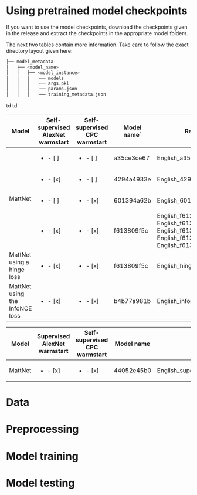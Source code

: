 # Using pretrained model checkpoints

If you want to use the model checkpoints, download the checkpoints given in the release and extract the checkpoints in the appropriate model folders.
<!---The following table gives the names in the releases that corresponds to the names in the ```model_metadata``` folder.-->
The next two tables contain more information. 
Take care to follow the exact directory layout given here:

```bash
├── model_metadata
│   ├── <model_name>
│   │   ├── <model_instance>
│   │   │   ├── models
│   │   │   ├── args.pkl
│   │   │   ├── params.json
│   │   │   ├── training_metadata.json
```

<table>
  <thead>
    <tr>
      <th>Model</th>
      <th>Self-supervised AlexNet warmstart</th>
      <th>Self-supervised CPC warmstart</th>
      <th>Model name`</th>
      <th>Release name</th>
    </tr>
  </thead>
  <tbody>
    <tr>
      <td rowspan="4">MattNet</td>
      <td><ul><li>- [ ] </li></ul></td>
      <td><ul><li>- [ ] </li></ul></td>
      <td>a35ce3ce67</td>
      <td>English_a35ce3ce67_1</td>
    </tr>
    <tr>
      <td><ul><li>- [x] </li></ul></td>
      <td><ul><li>- [ ] </li></ul></td>
      <td>4294a4933e</td>
      <td>English_4294a4933e_1</td>
    </tr>
    <tr>
      <td><ul><li>- [ ] </li></ul></td>
      <td><ul><li>- [x] </li></ul></td>
      <td>601394a62b</td>
      <td>English_601394a62b_1</td>
    </tr>
    <tr>
      <td><ul><li>- [x] </li></ul></td>
      <td><ul><li>- [x] </li></ul></td>
      <td>f613809f5c</td>
      <td>English_f613809f5c_1, English_f613809f5c_2, English_f613809f5c_3, English_f613809f5c_4, English_f613809f5c_5</td>
    </tr>
    <tr>
      <td>MattNet using a hinge loss</td>td
      <td><ul><li>- [x] </li></ul></td>
      <td><ul><li>- [x] </li></ul></td>
      <td>f613809f5c</td>
      <td>English_hinge_loss_f613809f5c_1</td>
    </tr>
    <tr>
      <td>MattNet using the InfoNCE loss</td>td
      <td><ul><li>- [x] </li></ul></td>
      <td><ul><li>- [x] </li></ul></td>
      <td>b4b77a981b</td>
       <td>English_infonce_b4b77a981b_1</td>
    </tr>
  </tbody>
</table>

<table>
  <thead>
    <tr>
      <th>Model</th>
      <th>Supervised AlexNet warmstart</th>
      <th>Self-supervised CPC warmstart</th>
      <th>Model name</th>
      <th>Release name</th>
    </tr>
  </thead>
  <tbody>
    <tr>
      <td>MattNet</td>
      <td><ul><li>- [x] </li></ul></td>
      <td><ul><li>- [x] </li></ul></td>
      <td>44052e45b0</td>
      <td>English_supervised_alexnet_44052e45b0_1</td>
    </tr>
  </tbody>
</table>

# Data

# Preprocessing

# Model training

# Model testing
